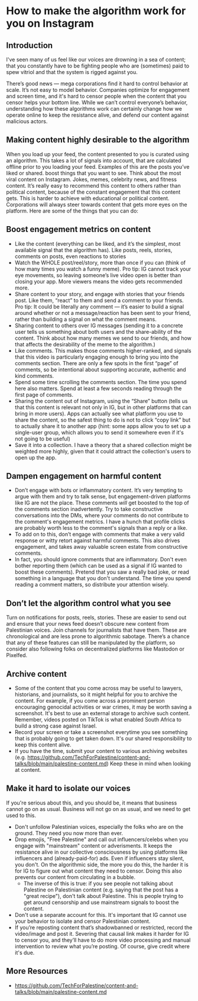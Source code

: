 # How to make the algorithm work for you on Instagram


## Introduction

I've seen many of us feel like our voices are drowning in a sea of content; that you constantly have to be fighting people who are (sometimes) paid to spew vitriol and that the system is rigged against you.

There’s good news — mega corporations find it hard to control behavior at scale. It’s not easy to model behavior. Companies optimize for engagement and screen time, and it's hard to censor people when the content that you censor helps your bottom line. While we can’t control everyone’s behavior, understanding how these algorithms work can certainly change how we operate online to keep the resistance alive, and defend our content against malicious actors.

## Making content highly desirable to the algorithm

When you load up your feed, the content presented to you is curated using an algorithm. This takes a lot of signals into account, that are calculated offline prior to you loading your feed. Examples of this are the posts you’ve liked or shared. boost things that you want to see. Think about the most viral content on Instagram. Jokes, memes, celebrity news, and fitness content. It’s really easy to recommend this content to others rather than political content, because of the constant engagement that this content gets. This is harder to achieve with educational or political content. Corporations will always steer towards content that gets more eyes on the platform. Here are some of the things that you can do:

## Boost engagement metrics on content
- Like the content (everything can be liked, and it’s the simplest, most available signal that the algorithm has). Like posts, reels, stories, comments on posts, even reactions to stories
- Watch the WHOLE post/reel/story, more than once if you can (think of how many times you watch a funny meme). Pro tip: IG cannot track your eye movements, so leaving someone’s live video open is better than closing your app. More viewers means the video gets recommended more.
- Share content to your story, and engage with stories that your friends post. Like them, “react” to them and send a comment to your friends. Pro tip: It could be literally any comment — it’s easier to build a signal around whether or not a message/reaction has been sent to your friend, rather than building a signal on what the comment means.
- Sharing content to others over IG messages (sending it to a concrete user tells us something about both users and the share-ability of the content. Think about how many memes we send to our friends, and how that affects the desirability of the meme to the algorithm.)
- Like comments. This makes those comments higher-ranked, and signals that this video is particularly engaging enough to bring you into the comments section.  There are only a few spots in the first “page” of comments, so be intentional about supporting accurate, authentic and kind comments.
- Spend some time scrolling the comments section. The time you spend here also matters. Spend at least a few seconds reading through the first page of comments.
- Sharing the content out of Instagram, using the “Share” button (tells us that this content is relevant not only in IG, but in other platforms that can bring in more users). Apps can actually see what platform you use to share the content, so the safest thing to do is not to click “copy link” but to actually share it to another app (hint: some apps allow you to set up a single-user group, which allows you to send it somewhere even if it's not going to be useful)
- Save it into a collection. I have a theory that a shared collection might be weighted more highly, given that it could attract the collection's users to open up the app.

## Dampen engagement on harmful content
- Don’t engage with bots or inflammatory content. It’s very tempting to argue with them and try to talk sense, but engagement-driven platforms like IG are not the place. These comments _will_ get boosted to the top of the comments section inadvertently. Try to take constructive conversations into the DMs, where your comments do not contribute to the comment's engagement metrics. I have a hunch that profile clicks are probably worth less to the comment's signals than a reply or a like.
- To add on to this, don’t engage with comments that make a very valid response or witty retort against harmful comments. This also drives engagement, and takes away valuable screen estate from constructive comments.
- In fact, you should ignore comments that are inflammatory. Don't even bother reporting them (which can be used as a signal if IG wanted to boost these comments). Pretend that you saw a really bad joke, or read something in a language that you don't understand. The time you spend reading a comment matters, so distribute your attention wisely.

## Don’t let the algorithm control what you see
Turn on notifications for posts, reels, stories. These are easier to send out and ensure that your news feed doesn’t obscure new content from Palestinian voices.
Join channels for journalists that have them. These are chronological and are less prone to algorithmic sabotage.
There’s a chance that any of these features can still be manipulated by the platform, so consider also following folks on decentralized platforms like Mastodon or Pixelfed.

## Archive content
- Some of the content that you come across may be useful to lawyers, historians, and journalists, so it might helpful for you to archive the content. For example, if you come across a prominent person encouraging genocidal activities or war crimes, it may be worth saving a screenshot.  It's best to use an external storage to archive such content. Remember, videos posted on TikTok is what enabled South Africa to build a strong case against Israel. 
- Record your screen or take a screenshot everytime you see something that is probably going to get taken down. It's our shared responsibility to keep this content alive.
- If you have the time, submit your content to various archiving websites (e.g. https://github.com/TechForPalestine/content-and-talks/blob/main/palestine-content.md) Keep these in mind when looking at content. 

## Make it hard to isolate our voices
If you're serious about this, and you should be, it means that business cannot go on as usual.
Business will not go on as usual, and we need to get used to this.

- Don't unfollow Palestinian voices, especially the folks who are on the ground. They need you now more than ever.
- Drop emojis, "Free Palestine" and call out influencers/celebs when you engage with "mainstream" content or adverisments. It keeps the resistance alive in our collective consciousness by using platforms like influencers and (already-paid-for) ads. Even if influencers stay silent, you don't. On the algorithmic side, the more you do this, the harder it is for IG to figure out what content they need to censor. Doing this also prevents our content from circulating in a bubble.
    - The inverse of this is true: if you see people not talking about Palestine on Palestinian content (e.g. saying that the post has a "great recipe"), don't talk about Palestine. This is people trying to get around censorship and use mainstream signals to boost the content.
- Don't use a separate account for this. It's important that IG cannot use your behavior to isolate and censor Palestinian content.
- If you’re reposting content that’s shadowbanned or restricted, record the video/image and post it. Severing that causal link makes it harder for IG to censor you, and they’ll have to do more video processing and manual intervention to review what you’re posting. Of course, give credit where it's due.

## More Resources 
- https://github.com/TechForPalestine/content-and-talks/blob/main/palestine-content.md
